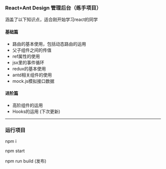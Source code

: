 ### React+Ant Design 管理后台（练手项目）
涵盖了以下知识点，适合刚开始学习react的同学
#### 基础篇
- 路由的基本使用，包括动态路由的运用
- 父子组件之间的传值
- ref属性的使用
- jsx里的事件循环
- redux的基本使用
- antd相关组件的使用
- mock.js模拟接口数据  
#### 进阶篇
- 高阶组件的运用
- Hooks的运用 (下次更新)
---
### 运行项目
npm i  

npm start  

npm run build (发布)